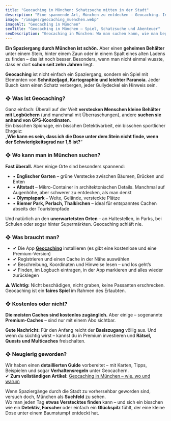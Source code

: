 ```yaml
---
title: "Geocaching in München: Schatzsuche mitten in der Stadt"
description: "Eine spannende Art, München zu entdecken – Geocaching. In diesem Artikel erfährst du, wie du anfängst, welche Apps du brauchst, wo du versteckte Dosen findest und warum das Abenteuer für die ganze Familie geeignet ist."
image: "/images/geocaching_muenchen.webp"
imageAlt: "Geocaching in München"
seoTitle: "Geocaching in München – Spiel, Schatzsuche und Abenteuer"
seoDescription: "Geocaching in München: Wo man suchen kann, wie man beginnt, welche Tools man braucht und warum das Spaß macht. Ein Guide für Einsteiger und Geocaching-Fans."
---
```


**Ein Spaziergang durch München ist schön.** Aber einen **geheimen Behälter** unter einem Stein, hinter einem Zaun oder in einem Spalt eines alten Ladens zu finden – das ist noch besser. Besonders, wenn man nicht einmal wusste, dass er dort **schon seit zehn Jahren** liegt.

**Geocaching** ist nicht einfach ein Spaziergang, sondern ein Spiel mit Elementen von **Schnitzeljagd, Kartographie und leichter Paranoia**. Jeder Busch kann einen Schatz verbergen, jeder Gullydeckel ein Hinweis sein.

### ❖ Was ist Geocaching?

Ganz einfach: Überall auf der Welt **verstecken Menschen kleine Behälter mit Logbüchern** (und manchmal mit Überraschungen), andere **suchen sie anhand von GPS-Koordinaten**.  
Ein bisschen Spionage, ein bisschen Detektivarbeit, ein bisschen sportlicher Ehrgeiz:  
„**Wie kann es sein, dass ich die Dose unter dem Stein nicht finde, wenn der Schwierigkeitsgrad nur 1,5 ist?**“

### ❖ Wo kann man in München suchen?

**Fast überall.** Aber einige Orte sind besonders spannend:

- • **Englischer Garten** – grüne Verstecke zwischen Bäumen, Brücken und Enten  
- • **Altstadt** – Mikro-Container in architektonischen Details. Manchmal auf Augenhöhe, aber schwerer zu entdecken, als man denkt  
- • **Olympiapark** – Weite, Gelände, versteckte Plätze  
- • **Riemer Park, Perlach, Thalkirchen** – ideal für entspanntes Cachen abseits der Touristenpfade  

Und natürlich an den **unerwartetsten Orten** – an Haltestellen, in Parks, bei Schulen oder sogar hinter Supermärkten. Geocaching schläft nie.

### ❖ Was braucht man?

- ✔ Die App [**Geocaching**](https://www.geocaching.com/play) installieren (es gibt eine kostenlose und eine Premium-Version)  
- ✔ Registrieren und einen Cache in der Nähe auswählen  
- ✔ Beschreibung, Koordinaten und Hinweise lesen – und los geht’s  
- ✔ Finden, im Logbuch eintragen, in der App markieren und alles wieder zurücklegen  

⚠️ **Wichtig:** Nicht beschädigen, nicht graben, keine Passanten erschrecken. Geocaching ist ein **faires Spiel** im Rahmen des Erlaubten.

### ❖ Kostenlos oder nicht?

**Die meisten Caches sind kostenlos zugänglich.** Aber einige – sogenannte **Premium-Caches** – sind nur mit einem Abo sichtbar.  

**Gute Nachricht:** Für den Anfang reicht der **Basiszugang** völlig aus. Und wenn du süchtig wirst – kannst du in Premium investieren und **Rätsel, Quests und Multicaches** freischalten.

### ❖ Neugierig geworden?

Wir haben einen **detaillierten Guide** vorbereitet – mit Karten, Tipps, Beispielen und sogar **Verhaltensregeln** unter Geocachern.  
✔ **Zum vollständigen Artikel:** [Geocaching in München – wie, wo und warum](https://munchen-vesti.de/geocaching-page)


Wenn Spaziergänge durch die Stadt zu vorhersehbar geworden sind, versuch doch, München als **Suchfeld** zu sehen.  
Wo man jeden Tag **etwas Verstecktes finden** kann – und sich ein bisschen wie ein **Detektiv, Forscher** oder einfach ein **Glückspilz** fühlt, der eine kleine Dose unter einem Baumstumpf entdeckt hat.
